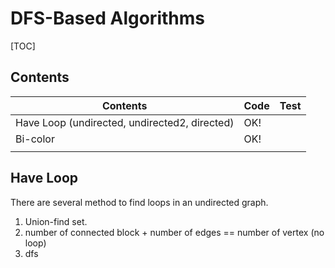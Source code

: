 # DFS-Based Algorithms



[TOC]

## Contents

| Contents                                 | Code | Test |
| ---------------------------------------- | ---- | ---- |
| Have Loop (undirected, undirected2, directed) | OK!  |      |
| Bi-color                                 | OK!  |      |
|                                          |      |      |



## Have Loop

There are several method to find loops in an undirected graph.

1. Union-find set. 
2. number of connected block + number of edges == number of vertex (no loop)
3. dfs



